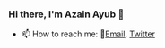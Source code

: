 ### Hi there, I'm Azain Ayub 👋


- 📫 How to reach me: 📧[Email](mailto:azain.ayub2014@gmail.com), [Twitter](https://twitter.com/azain_ayub)

<!--
**azainayub/azainayub** is a ✨ _special_ ✨ repository because its `README.md` (this file) appears on your GitHub profile.

Here are some ideas to get you started:

- 🔭 I’m currently working on ...
- 🌱 I’m currently learning ...
- 👯 I’m looking to collaborate on ...
- 🤔 I’m looking for help with ...
- 💬 Ask me about ...
- 📫 How to reach me: azain.ayub@
- 😄 Pronouns: ...
- ⚡ Fun fact: ...
-->
